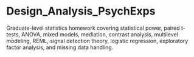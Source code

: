 # Design_Analysis_PsychExps
Graduate-level statistics homework covering statistical power, paired t-tests, ANOVA, mixed models, mediation, contrast analysis, multilevel modeling, REML, signal detection theory, logistic regression, exploratory factor analysis, and missing data handling.
